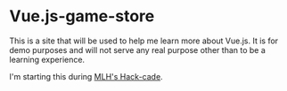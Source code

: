 # Vue.js-game-store
This is a site that will be used to help me learn more about Vue.js. It is for demo purposes and will not serve any real purpose other than to be a learning experience.

I'm starting this during [MLH's Hack-cade](https://mlh.io).
